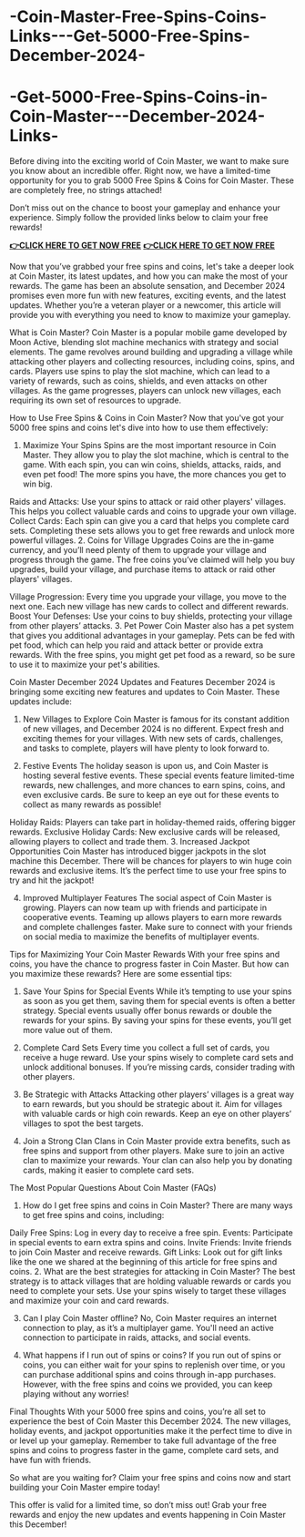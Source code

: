 # -Coin-Master-Free-Spins-Coins-Links---Get-5000-Free-Spins-December-2024-
# -Get-5000-Free-Spins-Coins-in-Coin-Master---December-2024-Links-
Before diving into the exciting world of Coin Master, we want to make sure you know about an incredible offer. Right now, we have a limited-time opportunity for you to grab 5000 Free Spins & Coins for Coin Master. These are completely free, no strings attached!

Don’t miss out on the chance to boost your gameplay and enhance your experience. Simply follow the provided links below to claim your free rewards!

**[👉CLICK HERE TO GET NOW FREE](https://groupzone.xyz/coin-master/)**
**[👉CLICK HERE TO GET NOW FREE](https://groupzone.xyz/coin-master/)**

Now that you’ve grabbed your free spins and coins, let's take a deeper look at Coin Master, its latest updates, and how you can make the most of your rewards. The game has been an absolute sensation, and December 2024 promises even more fun with new features, exciting events, and the latest updates. Whether you’re a veteran player or a newcomer, this article will provide you with everything you need to know to maximize your gameplay.

What is Coin Master?
Coin Master is a popular mobile game developed by Moon Active, blending slot machine mechanics with strategy and social elements. The game revolves around building and upgrading a village while attacking other players and collecting resources, including coins, spins, and cards. Players use spins to play the slot machine, which can lead to a variety of rewards, such as coins, shields, and even attacks on other villages. As the game progresses, players can unlock new villages, each requiring its own set of resources to upgrade.

How to Use Free Spins & Coins in Coin Master?
Now that you've got your 5000 free spins and coins let's dive into how to use them effectively:

1. Maximize Your Spins
Spins are the most important resource in Coin Master. They allow you to play the slot machine, which is central to the game. With each spin, you can win coins, shields, attacks, raids, and even pet food! The more spins you have, the more chances you get to win big.

Raids and Attacks: Use your spins to attack or raid other players' villages. This helps you collect valuable cards and coins to upgrade your own village.
Collect Cards: Each spin can give you a card that helps you complete card sets. Completing these sets allows you to get free rewards and unlock more powerful villages.
2. Coins for Village Upgrades
Coins are the in-game currency, and you’ll need plenty of them to upgrade your village and progress through the game. The free coins you’ve claimed will help you buy upgrades, build your village, and purchase items to attack or raid other players' villages.

Village Progression: Every time you upgrade your village, you move to the next one. Each new village has new cards to collect and different rewards.
Boost Your Defenses: Use your coins to buy shields, protecting your village from other players’ attacks.
3. Pet Power
Coin Master also has a pet system that gives you additional advantages in your gameplay. Pets can be fed with pet food, which can help you raid and attack better or provide extra rewards. With the free spins, you might get pet food as a reward, so be sure to use it to maximize your pet's abilities.

Coin Master December 2024 Updates and Features
December 2024 is bringing some exciting new features and updates to Coin Master. These updates include:

1. New Villages to Explore
Coin Master is famous for its constant addition of new villages, and December 2024 is no different. Expect fresh and exciting themes for your villages. With new sets of cards, challenges, and tasks to complete, players will have plenty to look forward to.

2. Festive Events
The holiday season is upon us, and Coin Master is hosting several festive events. These special events feature limited-time rewards, new challenges, and more chances to earn spins, coins, and even exclusive cards. Be sure to keep an eye out for these events to collect as many rewards as possible!

Holiday Raids: Players can take part in holiday-themed raids, offering bigger rewards.
Exclusive Holiday Cards: New exclusive cards will be released, allowing players to collect and trade them.
3. Increased Jackpot Opportunities
Coin Master has introduced bigger jackpots in the slot machine this December. There will be chances for players to win huge coin rewards and exclusive items. It’s the perfect time to use your free spins to try and hit the jackpot!

4. Improved Multiplayer Features
The social aspect of Coin Master is growing. Players can now team up with friends and participate in cooperative events. Teaming up allows players to earn more rewards and complete challenges faster. Make sure to connect with your friends on social media to maximize the benefits of multiplayer events.

Tips for Maximizing Your Coin Master Rewards
With your free spins and coins, you have the chance to progress faster in Coin Master. But how can you maximize these rewards? Here are some essential tips:

1. Save Your Spins for Special Events
While it’s tempting to use your spins as soon as you get them, saving them for special events is often a better strategy. Special events usually offer bonus rewards or double the rewards for your spins. By saving your spins for these events, you’ll get more value out of them.

2. Complete Card Sets
Every time you collect a full set of cards, you receive a huge reward. Use your spins wisely to complete card sets and unlock additional bonuses. If you’re missing cards, consider trading with other players.

3. Be Strategic with Attacks
Attacking other players’ villages is a great way to earn rewards, but you should be strategic about it. Aim for villages with valuable cards or high coin rewards. Keep an eye on other players’ villages to spot the best targets.

4. Join a Strong Clan
Clans in Coin Master provide extra benefits, such as free spins and support from other players. Make sure to join an active clan to maximize your rewards. Your clan can also help you by donating cards, making it easier to complete card sets.

The Most Popular Questions About Coin Master (FAQs)
1. How do I get free spins and coins in Coin Master?
There are many ways to get free spins and coins, including:

Daily Free Spins: Log in every day to receive a free spin.
Events: Participate in special events to earn extra spins and coins.
Invite Friends: Invite friends to join Coin Master and receive rewards.
Gift Links: Look out for gift links like the one we shared at the beginning of this article for free spins and coins.
2. What are the best strategies for attacking in Coin Master?
The best strategy is to attack villages that are holding valuable rewards or cards you need to complete your sets. Use your spins wisely to target these villages and maximize your coin and card rewards.

3. Can I play Coin Master offline?
No, Coin Master requires an internet connection to play, as it’s a multiplayer game. You'll need an active connection to participate in raids, attacks, and social events.

4. What happens if I run out of spins or coins?
If you run out of spins or coins, you can either wait for your spins to replenish over time, or you can purchase additional spins and coins through in-app purchases. However, with the free spins and coins we provided, you can keep playing without any worries!

Final Thoughts
With your 5000 free spins and coins, you’re all set to experience the best of Coin Master this December 2024. The new villages, holiday events, and jackpot opportunities make it the perfect time to dive in or level up your gameplay. Remember to take full advantage of the free spins and coins to progress faster in the game, complete card sets, and have fun with friends.

So what are you waiting for? Claim your free spins and coins now and start building your Coin Master empire today!

This offer is valid for a limited time, so don’t miss out! Grab your free rewards and enjoy the new updates and events happening in Coin Master this December!
